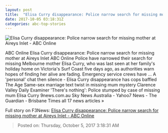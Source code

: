 ```yaml
---
layout: post
title:  "Elisa Curry disappearance: Police narrow search for missing mother at Aireys Inlet - ABC Online"
date: 2017-10-05 03:18:31Z
categories: abc-top-stories
---
```


![Elisa Curry disappearance: Police narrow search for missing mother at Aireys Inlet - ABC Online](http://www.abc.net.au/news/image/9010568-1x1-700x700.jpg)

ABC Online Elisa Curry disappearance: Police narrow search for missing mother at Aireys Inlet ABC Online Police have narrowed their search for missing Melbourne mother Elisa Curry, who was last seen at her family's holiday home on Victoria's Surf Coast five days ago, as authorities warn hopes of finding her alive are fading. Emergency service crews have ... A 'personal' chat then silence - Elisa Curry disappearance has cops baffled The Age Same-sex marriage text twist in missing mum mystery Clarence Valley Daily Examiner 'There's nothing': Police stumped by case of missing mum Elisa Curry 9news.com.au Sky News Australia - Yahoo7 News - The Guardian - Brisbane Times all 17 news articles »


Full story on F3News: [Elisa Curry disappearance: Police narrow search for missing mother at Aireys Inlet - ABC Online](http://www.f3nws.com/n/VXYWeF)

> Posted on: Thursday, October 5, 2017 3:18:31 AM
